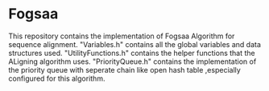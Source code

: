 # Fogsaa
This repository contains the implementation of Fogsaa Algorithm for sequence alignment.
"Variables.h" contains all the global variables and data structures used.
"UtilityFunctions.h" contains the helper functions that the ALigning algorithm uses.
"PriorityQueue.h" contains the implementation of the priority queue with seperate chain like open hash table ,especially configured for this algorithm.
